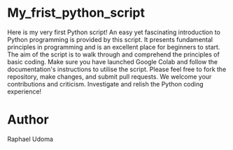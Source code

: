 # My_frist_python_script
Here is my very first Python script! An easy yet fascinating introduction to Python programming is provided by this script. It presents fundamental principles in programming and is an excellent place for beginners to start. The aim of the script is to walk through and comprehend the principles of basic coding. Make sure you have launched Google Colab and follow the documentation's instructions to utilise the script. Please feel free to fork the repository, make changes, and submit pull requests. We welcome your contributions and criticism. Investigate and relish the Python coding experience!
# Author 
Raphael Udoma
